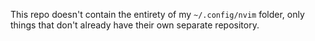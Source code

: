 This repo doesn't contain the entirety of my `~/.config/nvim` folder, only
things that don't already have their own separate repository.

